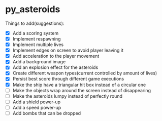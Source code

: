 # py_asteroids


Things to add(suggestions):
- [X] Add a scoring system
- [X] Implement respawning
- [X] Implement multiple lives
- [X] Implement edges on screen to avoid player leaving it
- [X] Add acceleration to the player movement
- [X] Add a background image
- [X] Add an explosion effect for the asteroids
- [X] Create different weapon types(current controlled by amount of lives)
- [X] Persist best score through different game executions
- [X] Make the ship have a triangular hit box instead of a circular one
- [ ] Make the objects wrap around the screen instead of disappearing
- [ ] Make the asteroids lumpy instead of perfectly round
- [ ] Add a shield power-up
- [ ] Add a speed power-up
- [ ] Add bombs that can be dropped